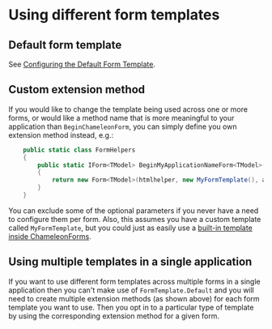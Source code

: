 Using different form templates
==============================

Default form template
---------------------
See [Configuring the Default Form Template](the-form#configuring-the-default-form-template).

Custom extension method
-----------------------
If you would like to change the template being used across one or more forms, or would like a method name that is more meaningful to your application than `BeginChameleonForm`, you can simply define you own extension method instead, e.g.:

```csharp
    public static class FormHelpers
    {
        public static IForm<TModel> BeginMyApplicationNameForm<TModel>(this HtmlHelper<TModel> htmlhelper, string action = "", FormMethod method = FormMethod.Post, HtmlAttributes htmlAttributes = null, EncType? enctype = null)
        {
            return new Form<TModel>(htmlhelper, new MyFormTemplate(), action, method, htmlAttributes, enctype);
        }
    }
```

You can exclude some of the optional parameters if you never have a need to configure them per form. Also, this assumes you have a custom template called `MyFormTemplate`, but you could just as easily use a [built-in template inside ChameleonForms](https://github.com/MRCollective/ChameleonForms/tree/master/ChameleonForms/Templates).

Using multiple templates in a single application
------------------------------------------------
If you want to use different form templates across multiple forms in a single application then you can't make use of `FormTemplate.Default` and you will need to create multiple extension methods (as shown above) for each form template you want to use. Then you opt in to a particular type of template by using the corresponding extension method for a given form.